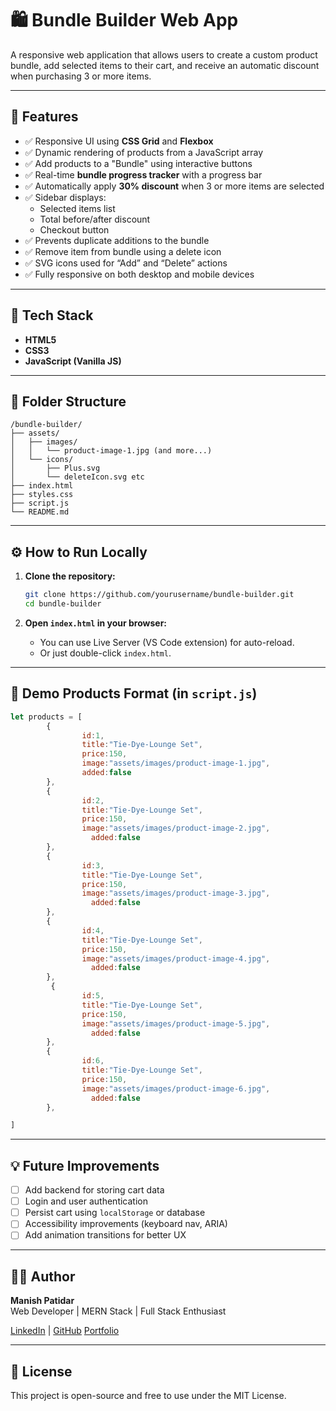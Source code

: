 # 🛍️ Bundle Builder Web App

A responsive web application that allows users to create a custom product bundle, add selected items to their cart, and receive an automatic discount when purchasing 3 or more items.

---

## 🚀 Features

- ✅ Responsive UI using **CSS Grid** and **Flexbox**
- ✅ Dynamic rendering of products from a JavaScript array
- ✅ Add products to a "Bundle" using interactive buttons
- ✅ Real-time **bundle progress tracker** with a progress bar
- ✅ Automatically apply **30% discount** when 3 or more items are selected
- ✅ Sidebar displays:
  - Selected items list
  - Total before/after discount
  - Checkout button
- ✅ Prevents duplicate additions to the bundle
- ✅ Remove item from bundle using a delete icon
- ✅ SVG icons used for “Add” and “Delete” actions
- ✅ Fully responsive on both desktop and mobile devices

---

## 🧱 Tech Stack

- **HTML5**
- **CSS3**
- **JavaScript (Vanilla JS)**

---

## 📁 Folder Structure

```
/bundle-builder/
├── assets/
│   ├── images/
│   │   └── product-image-1.jpg (and more...)
│   └── icons/
│       ├── Plus.svg
│       └── deleteIcon.svg etc
├── index.html
├── styles.css
├── script.js
└── README.md
```

---

## ⚙️ How to Run Locally

1. **Clone the repository:**
   ```bash
   git clone https://github.com/yourusername/bundle-builder.git
   cd bundle-builder
   ```

2. **Open `index.html` in your browser:**
   - You can use Live Server (VS Code extension) for auto-reload.
   - Or just double-click `index.html`.

---

## 🧪 Demo Products Format (in `script.js`)

```js
let products = [
        {
                id:1,
                title:"Tie-Dye-Lounge Set",
                price:150,
                image:"assets/images/product-image-1.jpg",
                added:false
        },
        {
                id:2,
                title:"Tie-Dye-Lounge Set",
                price:150,
                image:"assets/images/product-image-2.jpg",
                  added:false
        },
        {
                id:3,
                title:"Tie-Dye-Lounge Set",
                price:150,
                image:"assets/images/product-image-3.jpg",
                  added:false
        },
        {
                id:4,
                title:"Tie-Dye-Lounge Set",
                price:150,
                image:"assets/images/product-image-4.jpg",
                  added:false
        },
         {
                id:5,
                title:"Tie-Dye-Lounge Set",
                price:150,
                image:"assets/images/product-image-5.jpg",
                  added:false
        },
        {
                id:6,
                title:"Tie-Dye-Lounge Set",
                price:150,
                image:"assets/images/product-image-6.jpg",
                  added:false
        },

]
```

---

## 💡 Future Improvements

- [ ] Add backend for storing cart data
- [ ] Login and user authentication
- [ ] Persist cart using `localStorage` or database
- [ ] Accessibility improvements (keyboard nav, ARIA)
- [ ] Add animation transitions for better UX

---

## 👨‍💻 Author

**Manish Patidar**  
Web Developer | MERN Stack | Full Stack Enthusiast

[LinkedIn](https://www.linkedin.com/in/manishpatidar7/) | [GitHub](https://github.com/yourusername) [Portfolio](https://manish-next-js-portfoliofrontend.vercel.app/)

---

## 🪪 License

This project is open-source and free to use under the MIT License.